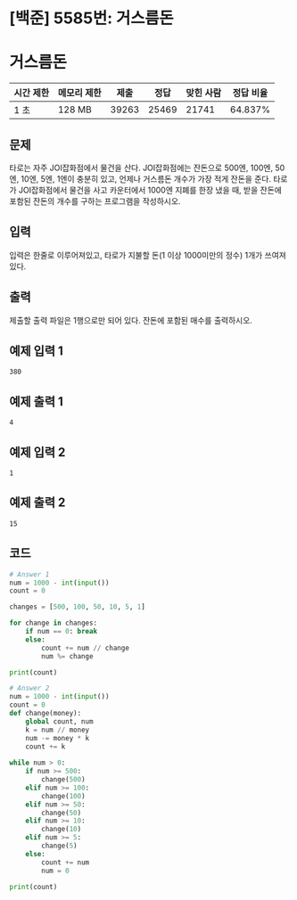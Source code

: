 # [백준] 5585번: 거스름돈

# 거스름돈

| 시간 제한 | 메모리 제한 | 제출 | 정답 | 맞힌 사람 | 정답 비율 |
| --- | --- | --- | --- | --- | --- |
| 1 초 | 128 MB | 39263 | 25469 | 21741 | 64.837% |

## 문제

타로는 자주 JOI잡화점에서 물건을 산다. JOI잡화점에는 잔돈으로 500엔, 100엔, 50엔, 10엔, 5엔, 1엔이 충분히 있고, 언제나 거스름돈 개수가 가장 적게 잔돈을 준다. 타로가 JOI잡화점에서 물건을 사고 카운터에서 1000엔 지폐를 한장 냈을 때, 받을 잔돈에 포함된 잔돈의 개수를 구하는 프로그램을 작성하시오.

## 입력

입력은 한줄로 이루어져있고, 타로가 지불할 돈(1 이상 1000미만의 정수) 1개가 쓰여져있다.

## 출력

제출할 출력 파일은 1행으로만 되어 있다. 잔돈에 포함된 매수를 출력하시오.

## 예제 입력 1

```
380
```

## 예제 출력 1

```
4
```

## 예제 입력 2

```
1
```

## 예제 출력 2

```
15
```

## 코드

```python
# Answer 1
num = 1000 - int(input())
count = 0

changes = [500, 100, 50, 10, 5, 1]

for change in changes:
    if num == 0: break
    else:
        count += num // change
        num %= change

print(count)

# Answer 2
num = 1000 - int(input())
count = 0
def change(money):
    global count, num
    k = num // money
    num -= money * k
    count += k
    
while num > 0:
    if num >= 500:
        change(500)
    elif num >= 100:
        change(100)
    elif num >= 50:
        change(50)
    elif num >= 10:
        change(10)
    elif num >= 5:
        change(5)
    else:
        count += num
        num = 0

print(count)
```
